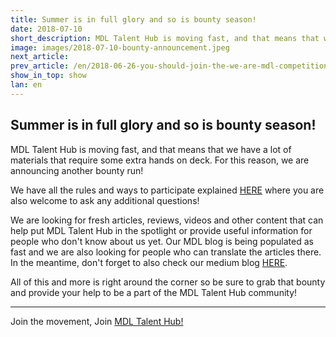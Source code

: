 ```yaml
---
title: Summer is in full glory and so is bounty season!
date: 2018-07-10
short_description: MDL Talent Hub is moving fast, and that means that we have a lot of materials that require some extra hands on deck. For this reason, we are announcing another bounty run!
image: images/2018-07-10-bounty-announcement.jpeg
next_article:
prev_article: /en/2018-06-26-you-should-join-the-we-are-mdl-competition
show_in_top: show
lan: en
---
```


## Summer is in full glory and so is bounty season!


MDL Talent Hub is moving fast, and that means that we have a lot of materials that require some extra hands on deck. For this reason, we are announcing another bounty run!

We have all the rules and ways to participate explained [HERE](https://bitcointalk.org/index.php?topic=2621659.0) where you are also welcome to ask any additional questions!

We are looking for fresh articles, reviews, videos and other content that can help put MDL Talent Hub in the spotlight or provide useful information for people who don't know about us yet. Our MDL blog is being populated as fast and we are also looking for people who can translate the articles there. In the meantime, don't forget to also check our medium blog [HERE](https://medium.com/@dd_96182).

All of this and more is right around the corner so be sure to grab that bounty and provide your help to be a part of the MDL Talent Hub community!

--------------------------------------------------------------------------------------------------------------------------------------------------

Join the movement, Join [MDL Talent Hub!](https://www.mdl.life/)